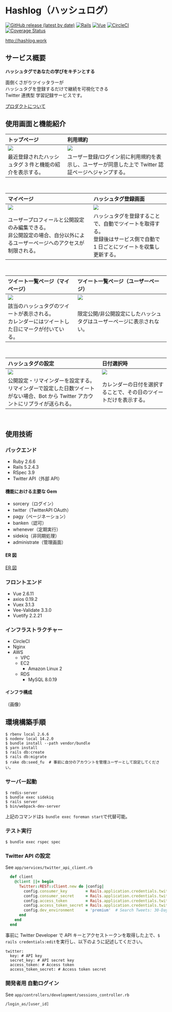 # Hashlog（ハッシュログ）

[![GitHub release (latest by date)](https://img.shields.io/github/v/release/aiandrox/hashlog)](https://github.com/aiandrox/hashlog/releases)
[![Rails](https://img.shields.io/badge/Rails-v5.2.4.3-red)](https://rubygems.org/gems/rails/versions/5.2.4.3)
[![Vue](https://img.shields.io/badge/Vue-v2.6.11-brightgreen)](https://www.npmjs.com/package/vue/v/2.6.11)
[![CircleCI](https://circleci.com/gh/aiandrox/hashlog.svg?style=shield)](https://circleci.com/gh/aiandrox/hashlog)
[![Coverage Status](https://coveralls.io/repos/github/aiandrox/hashlog/badge.svg?branch=develop)](https://coveralls.io/github/aiandrox/hashlog?branch=develop)

http://hashlog.work

## サービス概要

**ハッシュタグであなたの学びをキチンとする**

面倒くさがりツイッタラーが  
ハッシュタグを登録するだけで継続を可視化できる  
Twitter 連携型 学習記録サービスです。

[プロダクトについて](/Product.md)

## 使用画面と機能紹介

| トップページ                                                         | 利用規約                                                                                             |
| :------------------------------------------------------------------- | :--------------------------------------------------------------------------------------------------- |
| <img src="https://i.gyazo.com/3b1ed1fc55683c17d73c9d5c96643673.png"> | <img src="https://i.gyazo.com/a5df36426cae3326b9813cb2afb6eacf.png">                                 |
| 最近登録されたハッシュタグ 3 件と機能の紹介を表示する。              | ユーザー登録/ログイン前に利用規約を表示し、ユーザーが同意した上で Twitter 認証ページへジャンプする。 |

<br>

| マイページ                                                                                                                 | ハッシュタグ登録画面                                                                                                        |
| :------------------------------------------------------------------------------------------------------------------------- | :-------------------------------------------------------------------------------------------------------------------------- |
| <img src="https://i.gyazo.com/bd2b43a7a36d58c52bb49e9dccce47e0.png">                                                       | <img src="https://i.gyazo.com/4374e41c4f1c5cc06d2df89dcbf65c3b.png">                                                        |
| ユーザープロフィールと公開設定のみ編集できる。<br>非公開設定の場合、自分以外によるユーザーページへのアクセスが制限される。 | ハッシュタグを登録することで、自動でツイートを取得する。<br>登録後はサービス側で自動で 1 日ごとにツイートを収集し更新する。 |

<br>

| ツイート一覧ページ（マイページ）                                                                 | ツイート一覧ページ（ユーザーページ）                                  |
| :----------------------------------------------------------------------------------------------- | :-------------------------------------------------------------------- |
| <img src="https://i.gyazo.com/30e89befc5afee6f425363b231d00ea2.png">                             | <img src="https://i.gyazo.com/99d91739e9c979287781ac9af848f53e.png">  |
| 該当のハッシュタグのツイートが表示される。<br>カレンダーにはツイートした日にマークが付いている。 | 限定公開/非公開設定にしたハッシュタグはユーザーページに表示されない。 |

<br>

| ハッシュタグの設定                                                                                                                    | 日付選択時                                                           |
| :------------------------------------------------------------------------------------------------------------------------------------ | :------------------------------------------------------------------- |
| <img src="https://i.gyazo.com/06af34d7b35b912ddb6c95765fc8fd23.png">                                                                  | <img src="https://i.gyazo.com/aa81ebd3412dfd89508b545767924fb1.png"> |
| 公開設定・リマインダーを設定する。<br>リマインダーで設定した日数ツイートがない場合、Bot から Twitter アカウントにリプライが送られる。 | カレンダーの日付を選択することで、その日のツイートだけを表示する。   |

<br>

## 使用技術

### バックエンド

- Ruby 2.6.6
- Rails 5.2.4.3
- RSpec 3.9
- Twitter API（外部 API）

#### 機能における主要な Gem

- sorcery（ログイン）
- twitter（TwitterAPI OAuth）
- pagy（ページネーション）
- banken（認可）
- whenever（定期実行）
- sidekiq（非同期処理）
- administrate（管理画面）

#### ER 図

[ER 図](https://drive.google.com/file/d/1xGTZvsnf1Tqezl44daZW8v8j_zwY8kEK/view?usp=sharing)

### フロントエンド

- Vue 2.6.11
- axios 0.19.2
- Vuex 3.1.3
- Vee-Validate 3.3.0
- Vuetify 2.2.21

### インフラストラクチャー

- CircleCI
- Nginx
- AWS
  - VPC
  - EC2
    - Amazon Linux 2
  - RDS
    - MySQL 8.0.19

#### インフラ構成

（画像）

## 環境構築手順

```shell
$ rbenv local 2.6.6
$ nodenv local 14.2.0
$ bundle install --path vendor/bundle
$ yarn install
$ rails db:create
$ rails db:migrate
$ rake db:seed_fu  # 事前に自分のアカウントを管理ユーザーとして設定してください。
```

### サーバー起動

```shell
$ redis-server
$ bundle exec sidekiq
$ rails server
$ bin/webpack-dev-server
```

上記のコマンドは`$ bundle exec foreman start`で代替可能。

### テスト実行

```shell
$ bundle exec rspec spec
```

### Twitter API の設定

See `app/services/twitter_api_client.rb`

```rb
  def client
    @client ||= begin
      Twitter::REST::Client.new do |config|
        config.consumer_key        = Rails.application.credentials.twitter[:key]
        config.consumer_secret     = Rails.application.credentials.twitter[:secret_key]
        config.access_token        = Rails.application.credentials.twitter[:access_token]
        config.access_token_secret = Rails.application.credentials.twitter[:access_token_secret]
        config.dev_environment     = 'premium'  # Search Tweets: 30-Days / Sandboxの名前
      end
    end
  end
```

事前に Twitter Developer で API キーとアクセストークンを取得した上で、`$ rails credentials:edit`を実行し、以下のように記述してください。

```
twitter:
  key: # API key
  secret_key: # API secret key
  access_token: # Access token
  access_token_secret: # Access token secret
```

### 開発者用 自動ログイン

See `app/controllers/development/sessions_controller.rb`

```
/login_as/[user_id]
```
